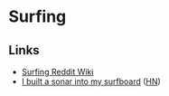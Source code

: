 # Surfing

## Links

- [Surfing Reddit Wiki](https://www.reddit.com/r/surfing/wiki/index)
- [I built a sonar into my surfboard](https://foobarbecue.github.io/surfsonar/) ([HN](https://news.ycombinator.com/item?id=28901214))
